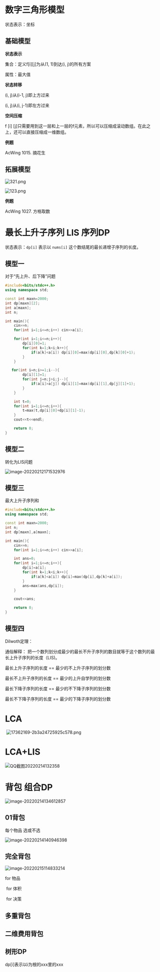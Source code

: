 # 数字三角形模型

状态表示：坐标

## 基础模型

**状态表示**

集合：定义f[i][j]为从(1, 1)到达(i, j)的所有方案

属性：最大值

**状态转移**

(i, j)从(i-1, j)即上方过来

(i, j)从(i, j-1)即左方过来

**空间压缩**

f [i] [j]只需要用到这一层和上一层的f元素，所以可以压缩成滚动数组。在此之上，还可以直接压缩成一维数组。

**例题**

AcWing 1015. 摘花生

## 拓展模型

![321.png](https://cdn.acwing.com/media/article/image/2020/07/07/37963_efc94512c0-321.png)

![123.png](https://cdn.acwing.com/media/article/image/2020/07/07/37963_a479d6eec0-123.png)

**例题**

AcWing 1027. 方格取数

# 最长上升子序列 LIS 序列DP

状态表示：`dp[i]` 表示以 `nums[i]` 这个数结尾的最长递增子序列的长度。 

##  模型一

对于“先上升、后下降”问题

```cpp
#include<bits/stdc++.h>
using namespace std;

const int maxn=2000;
int dp[maxn][2];
int a[maxn];
int n;

int main(){
    cin>>n;
    for(int i=1;i<=n;i++) cin>>a[i];

    for(int i=1;i<=n;i++){
        dp[i][0]=1;
        for(int k=1;k<i;k++){
            if(a[k]<a[i]) dp[i][0]=max(dp[i][0],dp[k][0]+1);
        }
    }

   for(int i=n;i>=1;i--){
        dp[i][1]=1;
        for(int j=n;j>i;j--){
            if(a[i]>a[j]) dp[i][1]=max(dp[i][1],dp[j][1]+1);
        }
    }

    int t=0;
    for(int i=1;i<=n;i++){
        t=max(t,dp[i][0]+dp[i][1]-1);
    }
    cout<<t<<endl;

    return 0;
}
```

## 模型二

转化为LIS问题

![image-20220212171532976](https://s2.loli.net/2022/02/12/YLyDkxnVo6NOXFc.png)

## 模型三

最大上升子序列和

```cpp
#include<bits/stdc++.h>
using namespace std;

const int maxn=2000;
int n;
int dp[maxn],a[maxn];

int main(){
    cin>>n;
    for(int i=1;i<=n;i++) cin>>a[i];

    int ans=0;
    for(int i=1;i<=n;i++){
        dp[i]=a[i];
        for(int k=1;k<i;k++){
            if(a[k]<a[i]) dp[i]=max(dp[i],dp[k]+a[i]);
        }
        ans=max(ans,dp[i]);
    }

    cout<<ans;

    return 0;
}
```

## 模型四

Dilwoth定理：

通俗解释： 把一个数列划分成最少的最长不升子序列的数目就等于这个数列的最长上升子序列的长度（LIS)。

最长上升子序列的长度 == 最少的不上升子序列的划分数

最长不上升子序列的长度 == 最少的上升自学列的划分数

最长下降子序列的长度 == 最少的不下降子序列的划分数

最长不下降子序列的长度 == 最少的下降子序列的划分数

# LCA

​	![17362169-2b3a24725925c578.png](https://cdn.acwing.com/media/article/image/2020/03/19/7416_29f6dd9269-17362169-2b3a24725925c578.png)

# LCA+LIS

![QQ截图20220214132358](https://s2.loli.net/2022/02/14/aJwm3vhUyj18O6Y.png)

# 背包 组合DP

![image-20220214134612857](https://s2.loli.net/2022/02/14/gEtmnM2asdxAiHq.png)

## 01背包

每个物品 选或不选

![image-20220214140946398](https://s2.loli.net/2022/02/14/WJpec9Ig42x1UMz.png)

## 完全背包

![image-20220215114833214](https://s2.loli.net/2022/02/15/3Fvm95AzrxPaNQH.png)

for 物品

​	for 体积

​		for 决策

## 多重背包

## 二维费用背包

## 树形DP

dp[i]表示以i为根的xxx里的xxx
